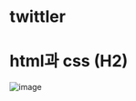 # twittler
# html과 css  (H2)
![image](https://user-images.githubusercontent.com/59286004/176354180-4b05af4d-fd1c-4b84-a601-90249835887c.png)
